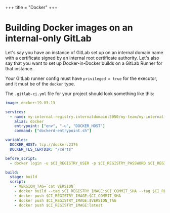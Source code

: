 +++
title = "Docker"
+++

# Building Docker images on an internal-only GitLab

Let's say you have an instance of GitLab set up on an internal domain name with a certificate signed by an internal root certificate authority. Let's also say that you want to set up Docker-in-Docker builds on a GitLab Runner for that instance.

Your GitLab runner config must have `privileged = true` for the executor, and it must be of the `docker` type.

The `.gitlab-ci.yml` file for your project should look something like this:

```yaml
image: docker:19.03.13

services:
  - name: my-internal-registry.internaldomain:5050/my-team/my-internal-dind-image:latest
    alias: docker
    entrypoint: ["env", "-u", "DOCKER_HOST"]
    command: ["dockerd-entrypoint.sh"]

variables:
  DOCKER_HOST: tcp://docker:2376
  DOCKER_TLS_CERTDIR: "/certs"

before_script:
  - docker login -u $CI_REGISTRY_USER -p $CI_REGISTRY_PASSWORD $CI_REGISTRY

build:
  stage: build
  script:
    - VERSION_TAG=`cat VERSION`
    - docker build --tag $CI_REGISTRY_IMAGE:$CI_COMMIT_SHA --tag $CI_REGISTRY_IMAGE:latest --tag $CI_REGISTRY_IMAGE:$VERSION_TAG .
    - docker push $CI_REGISTRY_IMAGE:$CI_COMMIT_SHA
    - docker push $CI_REGISTRY_IMAGE:$VERSION_TAG
    - docker push $CI_REGISTRY_IMAGE:latest
```
